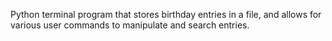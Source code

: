 Python terminal program that stores birthday entries in a file, and allows for various user commands to manipulate and search entries.
